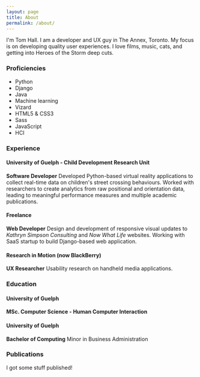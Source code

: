 ```yaml
---
layout: page
title: About
permalink: /about/
---
```

I'm Tom Hall.
I am a developer and UX guy in The Annex, Toronto. My focus is on developing quality user experiences. I love films, music, cats, and getting into Heroes of the Storm deep cuts.

### Proficiencies
*  Python
*  Django
*  Java
*  Machine learning
*  Vizard
*  HTML5 & CSS3
*  Sass
*  JavaScript
*  HCI


### Experience

#### University of Guelph - Child Development Research Unit
**Software Developer**
Developed Python-based virtual reality applications to collect real-time data on children's street crossing behaviours.
Worked with researchers to create analytics from raw positional and orientation data, leading to meaningful performance 
measures and multiple academic publications.

#### Freelance
**Web Developer**
Design and development of responsive visual updates to *Kathryn Simpson Consulting* and *Now What Life* websites.
Working with SaaS startup to build Django-based web application.

#### Research in Motion (now BlackBerry)
**UX Researcher**
Usability research on handheld media applications.
 

### Education

#### University of Guelph
**MSc. Computer Science - Human Computer Interaction**
  
#### University of Guelph
**Bachelor of Computing**
Minor in Business Administration

### Publications
I got some stuff published!
